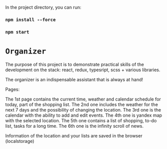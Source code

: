 In the project directory, you can run:

### `npm install --force`

### `npm start`

# `Organizer`

The purpose of this project is to demonstrate practical skills of the development on the stack: react, redux, typesript, scss + various libraries.

The organizer is an indispensable assistant that is always at hand!

Pages:

The 1st page contains the current time, weather and calendar schedule for today, part of the shopping list.
The 2nd one includes the weather for the next 7 days and the possibility of changing the location.
The 3rd one is the calendar with the ability to add and edit events.
The 4th one is yandex map with the selected location.
The 5th one contains a list of shopping, to-do list, tasks for a long time.
The 6th one is the infinity scroll of news.

Information of the location and your lists are saved in the browser (localstorage)
